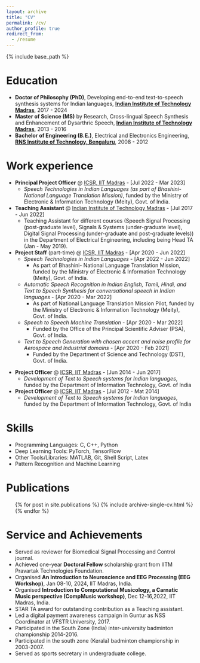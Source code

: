 ```yaml
---
layout: archive
title: "CV"
permalink: /cv/
author_profile: true
redirect_from:
  - /resume
---
```


{% include base_path %}

Education
======
* **Doctor of Philosophy (PhD)**, Developing end-to-end text-to-speech synthesis systems for Indian languages, **[Indian Institute of Technology Madras](https://www.iitm.ac.in/)**, 2017 - 2024
* **Master of Science (MS)** by Research, Cross-lingual Speech Synthesis and Enhancement of Dysarthric Speech, **[Indian Institute of Technology Madras](https://www.iitm.ac.in/)**, 2013 - 2016
* **Bachelor of Engineering (B.E.)**, Electrical and Electronics Engineering, **[RNS Institute of Technology, Bengaluru](https://www.rnsit.ac.in/)**, 2008 - 2012

Work experience
======
* **Principal Project Officer** @ [ICSR, IIT Madras](https://icandsr.iitm.ac.in/) - [Jul 2022 - Mar 2023] 
  * _Speech Technologies in Indian Languages (as part of Bhashini- National Language Translation Mission)_, funded by the Ministry of Electronic & Information Technology (Meity), Govt. of India.
* **Teaching Assistant** @ [Indian Institute of Technology Madras](https://www.iitm.ac.in) - [Jul 2017 - Jun 2022]
  * Teaching Assistant for different courses (Speech Signal Processing (post-graduate level), Signals & Systems (under-graduate level), Digital Signal Processing (under-graduate and post-graduate levels)) in the Department of Electrical Engineering, including being Head TA (Jan - May 2019).
* **Project Staff** (part-time) @ [ICSR, IIT Madras](https://icandsr.iitm.ac.in/) - [Apr 2020 - Jun 2022]
  * _Speech Technologies in Indian Languages_ - [Apr 2022 - Jun 2022]
    * As part of Bhashini- National Language Translation Mission, funded by the Ministry of Electronic & Information Technology (Meity), Govt. of India.
  * _Automatic Speech Recognition in Indian English, Tamil, Hindi, and Text to Speech Synthesis for conversational speech in Indian languages_ - [Apr 2020 - Mar 2022]
    * As part of National Language Translation Mission Pilot, funded by the Ministry of Electronic & Information Technology (Meity), Govt. of India.
  * _Speech to Speech Machine Translation_ - [Apr 2020 - Mar 2022]
    * Funded by the Office of the Principal Scientific Adviser (PSA), Govt. of India.
  * _Text to Speech Generation with chosen accent and noise profile for Aerospace and Industrial domains_ - [Apr 2020 - Feb 2021]
    * Funded by the Department of Science and Technology (DST), Govt. of India.
 <!-- * <details> <summary>Click to see the full list of projects assisted!</summary><pre> [Apr 2022 - Jun 2022] _Speech Technologies in Indian Languages (as part of Bhashini- National Language Translation Mission)_, funded by the Ministry of Electronic & Information Technology (Meity), Govt. of India. <br> [Apr 2020 - Mar 2022] _Automatic Speech Recognition in Indian English, Tamil, Hindi, and Text to Speech Synthesis for conversational speech in Indian languages (as part of National Language Translation Mission Pilot)_, funded by the Ministry of Electronic & Information Technology (Meity), Govt. of India. <br> [Apr 2020 - Mar 2022] _Speech to Speech Machine Translation_, funded by the Office of the Principal Scientific Adviser (PSA), Govt. of India. <br> [Apr 2020 - Feb 2021] _Text to Speech Generation with chosen accent and noise profile for Aerospace and Industrial domains_, funded by the Department of Science and Technology (DST), Govt. of India. </pre></details> -->
* **Project Officer** @ [ICSR, IIT Madras](https://icandsr.iitm.ac.in/) - [Jun 2014 - Jun 2017]
  * _Development of Text to Speech systems for Indian languages_, funded by the Department of Information Technology, Govt. of India
* **Project Officer** @ [ICSR, IIT Madras](https://icandsr.iitm.ac.in/) - [Jul 2012 - Mat 2014]
  * _Development of Text to Speech systems for Indian languages_, funded by the Department of Information Technology, Govt. of India

Skills
======
* Programming Languages: C, C++, Python
* Deep Learning Tools: PyTorch, TensorFlow
* Other Tools/Libraries: MATLAB, Git, Shell Script, Latex
* Pattern Recognition and Machine Learning

Publications
======
  <ul>{% for post in site.publications %}
    {% include archive-single-cv.html %}
  {% endfor %}</ul>
  

Service and Achievements
======
* Served as reviewer for Biomedical Signal Processing and Control journal.
* Achieved one-year **Doctoral Fellow** scholarship grant from IITM Pravartak Technologies Foundation. 
* Organised **An Introduction to Neuroscience and EEG Processing (EEG Workshop)**, Jan 08-10, 2024, IIT Madras, India.
* Organised **Introduction to Computational Musicology, a Carnatic Music perspective (CompMusic workshop)**, Dec 12-16,2022, IIT Madras, India.
* STAR TA award for outstanding contribution as a Teaching assistant.
* Led a digital payment awareness campaign in Guntur as NSS Coordinator at VFSTR University, 2017.
* Participated in the South Zone (India) inter-university badminton championship 2014-2016.
* Participated in the south zone (Kerala) badminton championship in 2003-2007.
* Served as sports secretary in undergraduate college.
  
